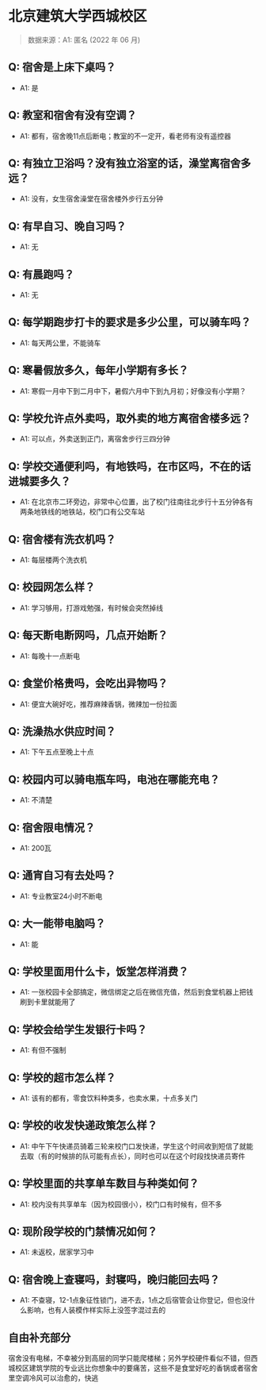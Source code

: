 # 北京建筑大学西城校区

> 数据来源：A1: 匿名 (2022 年 06 月)

## Q: 宿舍是上床下桌吗？

- A1: 是

## Q: 教室和宿舍有没有空调？

- A1: 都有，宿舍晚11点后断电；教室的不一定开，看老师有没有遥控器

## Q: 有独立卫浴吗？没有独立浴室的话，澡堂离宿舍多远？

- A1: 没有，女生宿舍澡堂在宿舍楼外步行五分钟

## Q: 有早自习、晚自习吗？

- A1: 无

## Q: 有晨跑吗？

- A1: 无

## Q: 每学期跑步打卡的要求是多少公里，可以骑车吗？

- A1: 每天两公里，不能骑车

## Q: 寒暑假放多久，每年小学期有多长？

- A1: 寒假一月中下到二月中下，暑假六月中下到九月初；好像没有小学期？

## Q: 学校允许点外卖吗，取外卖的地方离宿舍楼多远？

- A1: 可以点，外卖送到正门，离宿舍步行三四分钟

## Q: 学校交通便利吗，有地铁吗，在市区吗，不在的话进城要多久？

- A1: 在北京市二环旁边，非常中心位置，出了校门往南往北步行十五分钟各有两条地铁线的地铁站，校门口有公交车站

## Q: 宿舍楼有洗衣机吗？

- A1: 每层楼两个洗衣机

## Q: 校园网怎么样？

- A1: 学习够用，打游戏勉强，有时候会突然掉线

## Q: 每天断电断网吗，几点开始断？

- A1: 每晚十一点断电

## Q: 食堂价格贵吗，会吃出异物吗？

- A1: 便宜大碗好吃，推荐麻辣香锅，微辣加一份拉面

## Q: 洗澡热水供应时间？

- A1: 下午五点至晚上十点

## Q: 校园内可以骑电瓶车吗，电池在哪能充电？

- A1: 不清楚

## Q: 宿舍限电情况？

- A1: 200瓦

## Q: 通宵自习有去处吗？

- A1: 专业教室24小时不断电

## Q: 大一能带电脑吗？

- A1: 能

## Q: 学校里面用什么卡，饭堂怎样消费？

- A1: 一张校园卡全部搞定，微信绑定之后在微信充值，然后到食堂机器上把钱刷到卡里就能用了

## Q: 学校会给学生发银行卡吗？

- A1: 有但不强制

## Q: 学校的超市怎么样？

- A1: 该有的都有，零食饮料种类多，也卖水果，十点多关门

## Q: 学校的收发快递政策怎么样？

- A1: 中午下午快递员骑着三轮来校门口发快递，学生这个时间收到短信了就能去取（有的时候排的队可能有点长），同时也可以在这个时段找快递员寄件

## Q: 学校里面的共享单车数目与种类如何？

- A1: 校内没有共享单车（因为校园很小），校门口有时候有，但不多

## Q: 现阶段学校的门禁情况如何？

- A1: 未返校，居家学习中

## Q: 宿舍晚上查寝吗，封寝吗，晚归能回去吗？

- A1: 不查寝，12-1点象征性锁门，进不去，1点之后宿管会让你登记，但也没什么影响，也有人装模作样实际上没签字混过去的

## 自由补充部分

宿舍没有电梯，不幸被分到高层的同学只能爬楼梯；另外学校硬件看似不错，但西城校区建筑学院的专业远比你想象中的要痛苦，这些不是食堂好吃的香锅或者宿舍里空调冷风可以治愈的，快逃